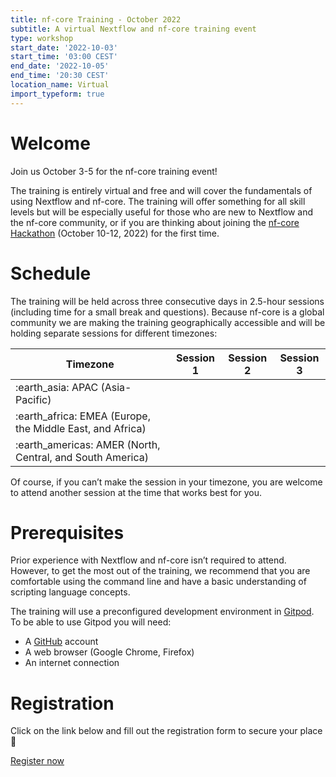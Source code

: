```yaml
---
title: nf-core Training - October 2022
subtitle: A virtual Nextflow and nf-core training event
type: workshop
start_date: '2022-10-03'
start_time: '03:00 CEST'
end_date: '2022-10-05'
end_time: '20:30 CEST'
location_name: Virtual
import_typeform: true
---
```


# Welcome

Join us October 3-5 for the nf-core training event!

The training is entirely virtual and free and will cover the fundamentals of using Nextflow and nf-core. The training will offer something for all skill levels but will be especially useful for those who are new to Nextflow and the nf-core community, or if you are thinking about joining the [nf-core Hackathon](https://nf-co.re/events/2022/hackathon-october-2022) (October 10-12, 2022) for the first time.

# Schedule

The training will be held across three consecutive days in 2.5-hour sessions (including time for a small break and questions). Because nf-core is a global community we are making the training geographically accessible and will be holding separate sessions for different timezones:

<div class="table">
    <table class="table">
        <thead>
            <tr>
                <th>Timezone</th>
                <th>Session 1</th>
                <th>Session 2</th>
                <th>Session 3</th>
            </tr>
        </thead>
        <tbody>
            <tr>
                <td>:earth_asia: APAC (Asia-Pacific)</td>
                <td data-timestamp="1664758800" data-timeformat="DD-MMM HH:mm z"></td>
                <td data-timestamp="1664845200" data-timeformat="DD-MMM HH:mm z"></td>
                <td data-timestamp="1664931600" data-timeformat="DD-MMM HH:mm z"></td>
            </tr>
            <tr>
                <td>:earth_africa: EMEA (Europe, the Middle East, and Africa)</td>
                <td data-timestamp="1664798400" data-timeformat="DD-MMM HH:mm z"></td>
                <td data-timestamp="1664884800" data-timeformat="DD-MMM HH:mm z"></td>
                <td data-timestamp="1664971200" data-timeformat="DD-MMM HH:mm z"></td>
            </tr>
            <tr>
                <td>:earth_americas: AMER (North, Central, and South America)</td>
                <td data-timestamp="1664812800" data-timeformat="DD-MMM HH:mm z"></td>
                <td data-timestamp="1664899200" data-timeformat="DD-MMM HH:mm z"></td>
                <td data-timestamp="1664985600" data-timeformat="DD-MMM HH:mm z"></td>
            </tr>
        </tbody>
    </table>
</div>

Of course, if you can’t make the session in your timezone, you are welcome to attend another session at the time that works best for you.

# Prerequisites

Prior experience with Nextflow and nf-core isn’t required to attend. However, to get the most out of the training, we recommend that you are comfortable using the command line and have a basic understanding of scripting language concepts.

The training will use a preconfigured development environment in [Gitpod](https://www.gitpod.io/). To be able to use Gitpod you will need:

- A [GitHub](https://github.com/) account
- A web browser (Google Chrome, Firefox)
- An internet connection

# Registration

Click on the link below and fill out the registration form to secure your place :tada:

<a class="btn btn-success btn-lg" href="https://seqera.typeform.com/oct-22-training"><i aria-hidden="true"></i>Register now</a>
